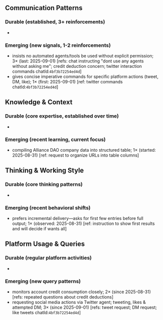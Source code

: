 ## Communication Patterns
### Durable (established, 3+ reinforcements)
-

### Emerging (new signals, 1-2 reinforcements)
- insists no automated agents/tools be used without explicit permission; 3× (last: 2025-09-01) [refs: chat instructing "dont use any agents without asking me"; credit deduction concern; twitter interaction commands chatId:`4bf3b72254ed4d`]
- gives concise imperative commands for specific platform actions (tweet, DM, like); 1× (first: 2025-09-01) [ref: twitter commands chatId:`4bf3b72254ed4d`]

## Knowledge & Context
### Durable (core expertise, established over time)
-

### Emerging (recent learning, current focus)
- compiling Alliance DAO company data into structured table; 1× (started: 2025-08-31) [ref: request to organize URLs into table columns]

## Thinking & Working Style
### Durable (core thinking patterns)
-

### Emerging (recent behavioral shifts)
- prefers incremental delivery—asks for first few entries before full output; 1× (observed: 2025-08-31) [ref: instruction to show first results and will decide if wants all]

## Platform Usage & Queries
### Durable (regular platform activities)
-

### Emerging (new query patterns)
- monitors account credit consumption closely; 2× (since 2025-08-31) [refs: repeated questions about credit deductions]
- requesting social media actions via Twitter agent; tweeting, likes & attempted DM; 3× (since 2025-09-01) [refs: tweet request; DM request; like tweets chatId:`4bf3b72254ed4d`]